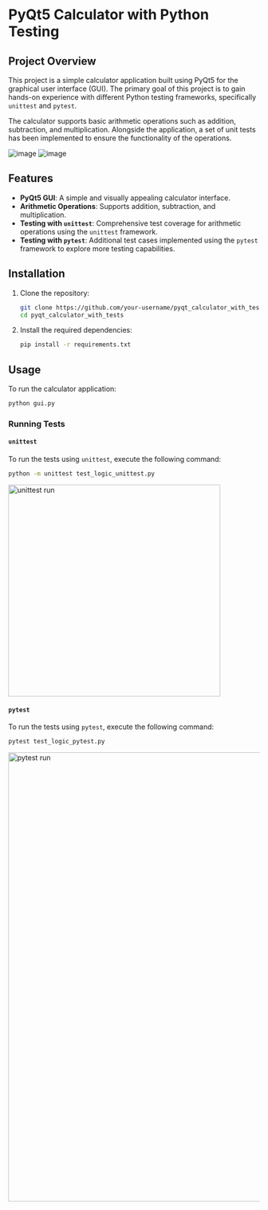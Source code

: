 # PyQt5 Calculator with Python Testing

## Project Overview

This project is a simple calculator application built using PyQt5 for the graphical user interface (GUI). The primary goal of this project is to gain hands-on experience with different Python testing frameworks, specifically `unittest` and `pytest`.

The calculator supports basic arithmetic operations such as addition, subtraction, and multiplication. Alongside the application, a set of unit tests has been implemented to ensure the functionality of the operations.

![image](https://github.com/user-attachments/assets/0f90561d-9b75-4023-b1ea-adfc85f39569)           ![image](https://github.com/user-attachments/assets/33555285-2c68-4494-9fdf-f6873a50f07d)



## Features

- **PyQt5 GUI**: A simple and visually appealing calculator interface.
- **Arithmetic Operations**: Supports addition, subtraction, and multiplication.
- **Testing with `unittest`**: Comprehensive test coverage for arithmetic operations using the `unittest` framework.
- **Testing with `pytest`**: Additional test cases implemented using the `pytest` framework to explore more testing capabilities.

## Installation

1. Clone the repository:
   ```bash
   git clone https://github.com/your-username/pyqt_calculator_with_tests.git
   cd pyqt_calculator_with_tests

2. Install the required dependencies:
   ```bash
   pip install -r requirements.txt

## Usage
To run the calculator application:
   ```bash
   python gui.py
   ```

### Running Tests

#### `unittest`

To run the tests using `unittest`, execute the following command:
   ```bash
   python -m unittest test_logic_unittest.py
   ```

<img width="425" alt="unittest run" src="https://github.com/user-attachments/assets/a59ce387-2038-4271-9d7a-31432cb6ceac">

#### `pytest`

To run the tests using `pytest`, execute the following command:
   ```bash
   pytest test_logic_pytest.py
   ```

<img width="901" alt="pytest run" src="https://github.com/user-attachments/assets/9a1574ae-f7ee-49d4-8345-5dd001ff5db3">

